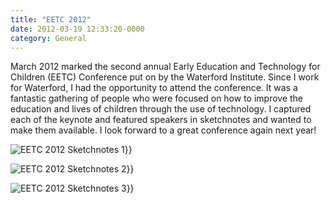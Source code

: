 ```yaml
---
title: "EETC 2012"
date: 2012-03-19 12:33:20-0000
category: General
---
```


March 2012 marked the second annual Early Education and Technology for Children (EETC) Conference put on by the Waterford Institute. Since I work for Waterford, I had the opportunity to attend the conference. It was a fantastic gathering of people who were focused on how to improve the education and lives of children through the use of technology. I captured each of the keynote and featured speakers in sketchnotes and wanted to make them available. I look forward to a great conference again next year!

<img src="https://www.sketchnotable.com/uploads/2021/e74d85743f.png" alt="EETC 2012 Sketchnotes 1" gallery="eetc">}}

<img src="https://www.sketchnotable.com/uploads/2021/08bd8f0052.png" alt="EETC 2012 Sketchnotes 2" gallery="eetc">}}

<img src="https://www.sketchnotable.com/uploads/2021/aa7c1bfd74.png" alt="EETC 2012 Sketchnotes 3" gallery="eetc">}}
